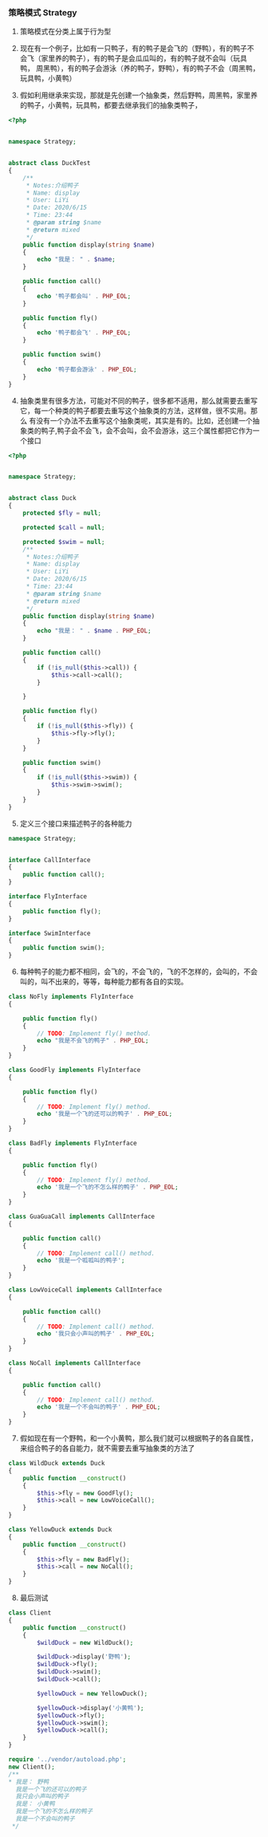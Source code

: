 ### 策略模式 Strategy

1. 策略模式在分类上属于行为型

2. 现在有一个例子，比如有一只鸭子，有的鸭子是会飞的（野鸭），有的鸭子不会飞（家里养的鸭子），有的鸭子是会瓜瓜叫的，有的鸭子就不会叫（玩具鸭，
周黑鸭），有的鸭子会游泳（养的鸭子，野鸭），有的鸭子不会（周黑鸭，玩具鸭，小黄鸭）

3. 假如利用继承来实现，那就是先创建一个抽象类，然后野鸭，周黑鸭，家里养的鸭子，小黄鸭，玩具鸭，都要去继承我们的抽象类鸭子，

```php
<?php


namespace Strategy;


abstract class DuckTest
{
    /**
     * Notes:介绍鸭子
     * Name: display
     * User: LiYi
     * Date: 2020/6/15
     * Time: 23:44
     * @param string $name
     * @return mixed
     */
    public function display(string $name)
    {
        echo "我是： " . $name;
    }

    public function call()
    {
        echo '鸭子都会叫' . PHP_EOL;
    }

    public function fly()
    {
        echo '鸭子都会飞' . PHP_EOL;
    }

    public function swim()
    {
        echo '鸭子都会游泳' . PHP_EOL;
    }
}
```

4. 抽象类里有很多方法，可能对不同的鸭子，很多都不适用，那么就需要去重写它，每一个种类的鸭子都要去重写这个抽象类的方法，这样做，很不实用。那么
有没有一个办法不去重写这个抽象类呢，其实是有的。比如，还创建一个抽象类的鸭子,鸭子会不会飞，会不会叫，会不会游泳，这三个属性都把它作为一个接口

```php
<?php


namespace Strategy;


abstract class Duck
{
    protected $fly = null;

    protected $call = null;

    protected $swim = null;
    /**
     * Notes:介绍鸭子
     * Name: display
     * User: LiYi
     * Date: 2020/6/15
     * Time: 23:44
     * @param string $name
     * @return mixed
     */
    public function display(string $name)
    {
        echo "我是： " . $name . PHP_EOL;
    }

    public function call()
    {
        if (!is_null($this->call)) {
            $this->call->call();
        }

    }

    public function fly()
    {
        if (!is_null($this->fly)) {
            $this->fly->fly();
        }
    }

    public function swim()
    {
        if (!is_null($this->swim)) {
            $this->swim->swim();
        }
    }
}
```

5. 定义三个接口来描述鸭子的各种能力

```php
namespace Strategy;


interface CallInterface
{
    public function call();
}

interface FlyInterface
{
    public function fly();
}

interface SwimInterface
{
    public function swim();
}
```

6. 每种鸭子的能力都不相同，会飞的，不会飞的，飞的不怎样的，会叫的，不会叫的，叫不出来的，等等，每种能力都有各自的实现。

```php
class NoFly implements FlyInterface
{

    public function fly()
    {
        // TODO: Implement fly() method.
        echo "我是不会飞的鸭子" . PHP_EOL;
    }
}

class GoodFly implements FlyInterface
{

    public function fly()
    {
        // TODO: Implement fly() method.
        echo '我是一个飞的还可以的鸭子' . PHP_EOL;
    }
}

class BadFly implements FlyInterface
{

    public function fly()
    {
        // TODO: Implement fly() method.
        echo '我是一个飞的不怎么样的鸭子' . PHP_EOL;
    }
}

class GuaGuaCall implements CallInterface
{

    public function call()
    {
        // TODO: Implement call() method.
        echo '我是一个呱呱叫的鸭子';
    }
}

class LowVoiceCall implements CallInterface
{

    public function call()
    {
        // TODO: Implement call() method.
        echo '我只会小声叫的鸭子' . PHP_EOL;
    }
}

class NoCall implements CallInterface
{

    public function call()
    {
        // TODO: Implement call() method.
        echo '我是一个不会叫的鸭子' . PHP_EOL;
    }
}
```

7. 假如现在有一个野鸭，和一个小黄鸭，那么我们就可以根据鸭子的各自属性，来组合鸭子的各自能力，就不需要去重写抽象类的方法了

```php
class WildDuck extends Duck
{
    public function __construct()
    {
        $this->fly = new GoodFly();
        $this->call = new LowVoiceCall();
    }
}

class YellowDuck extends Duck
{
    public function __construct()
    {
        $this->fly = new BadFly();
        $this->call = new NoCall();
    }
}
```

8. 最后测试

```php
class Client
{
    public function __construct()
    {
        $wildDuck = new WildDuck();

        $wildDuck->display('野鸭');
        $wildDuck->fly();
        $wildDuck->swim();
        $wildDuck->call();

        $yellowDuck = new YellowDuck();

        $yellowDuck->display('小黄鸭');
        $yellowDuck->fly();
        $yellowDuck->swim();
        $yellowDuck->call();
    }
}

require '../vendor/autoload.php';
new Client();
/**
* 我是： 野鸭
  我是一个飞的还可以的鸭子
  我只会小声叫的鸭子
  我是： 小黄鸭
  我是一个飞的不怎么样的鸭子
  我是一个不会叫的鸭子
 */
```
